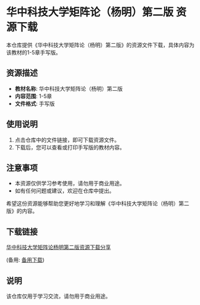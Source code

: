 # 华中科技大学矩阵论（杨明）第二版 资源下载

本仓库提供《华中科技大学矩阵论（杨明）第二版》的资源文件下载，具体内容为该教材的1-5章手写版。

## 资源描述

- **教材名称**: 华中科技大学矩阵论（杨明）第二版
- **内容范围**: 1-5章
- **文件格式**: 手写版

## 使用说明

1. 点击仓库中的文件链接，即可下载资源文件。
2. 下载后，您可以查看或打印手写版的教材内容。

## 注意事项

- 本资源仅供学习参考使用，请勿用于商业用途。
- 如有任何问题或建议，欢迎在仓库中提出。

希望这份资源能够帮助您更好地学习和理解《华中科技大学矩阵论（杨明）第二版》的内容。

## 下载链接
[华中科技大学矩阵论杨明第二版资源下载分享](https://pan.quark.cn/s/b6f6a67b5e5a) 

(备用: [备用下载](https://pan.baidu.com/s/1LxpoJ8fVs8fLM5cEwjigag?pwd=1234))

## 说明

该仓库仅用于学习交流，请勿用于商业用途。
